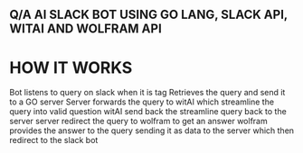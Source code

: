 ## Q/A AI SLACK BOT USING GO LANG, SLACK API, WITAI AND WOLFRAM API

# HOW IT WORKS
Bot listens to query on slack when it is tag
Retrieves the query and send it to a GO server
Server forwards the query to witAI which streamline the query into valid question 
witAI send back the streamline query back to the server
server redirect the query to wolfram to get an answer
wolfram provides the answer to the query sending it as data to the server which then redirect to the slack bot